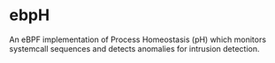 # ebpH

 An eBPF implementation of Process Homeostasis (pH) which monitors systemcall sequences and detects anomalies for intrusion detection. 
